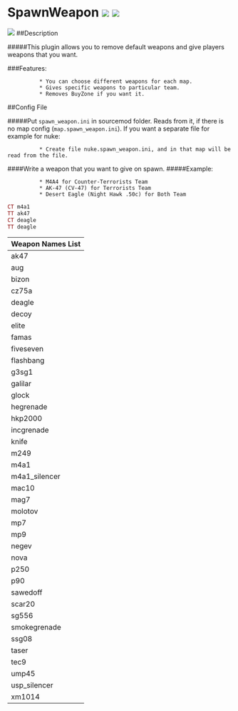 # SpawnWeapon <img src="http://i.imgur.com/swz59Xr.png"></img> <img src="http://i.imgur.com/t1dMFxm.png"></img>

<img src="http://i.imgur.com/2Q2eSwM.jpg"></img>
##Description

#####This plugin allows you to remove default weapons and give players weapons that you want.

###Features:

              * You can choose different weapons for each map.
              * Gives specific weapons to particular team.
              * Removes BuyZone if you want it.
              
##Config File

#####Put `spawn_weapon.ini` in sourcemod folder. Reads from it, if there is no map config (`map.spawn_weapon.ini`). If you want a separate file for example for nuke:
 
              * Create file nuke.spawn_weapon.ini, and in that map will be read from the file.

####Write a weapon that you want to give on spawn.
#####Example:

              * M4A4 for Counter-Terrorists Team
              * AK-47 (CV-47) for Terrorists Team
              * Desert Eagle (Night Hawk .50c) for Both Team
              

```ruby
CT m4a1
TT ak47
CT deagle
TT deagle
```
| Weapon Names List  | 
| ------------- | 
| ak47 |
|aug|
|bizon|
|cz75a|
|deagle|
|decoy |
|elite |
|famas |
|fiveseven |
|flashbang|
|g3sg1|
|galilar|
|glock |
|hegrenade|
|hkp2000 |
|incgrenade|
|knife|
|m249|
|m4a1|
|m4a1_silencer|
|mac10|
|mag7|
|molotov |
|mp7|
|mp9|
|negev| 
|nova|
|p250|
|p90|
|sawedoff| 
|scar20|
|sg556| 
|smokegrenade| 
|ssg08| 
|taser| 
|tec9|
|ump45|
|usp_silencer|
|xm1014|
